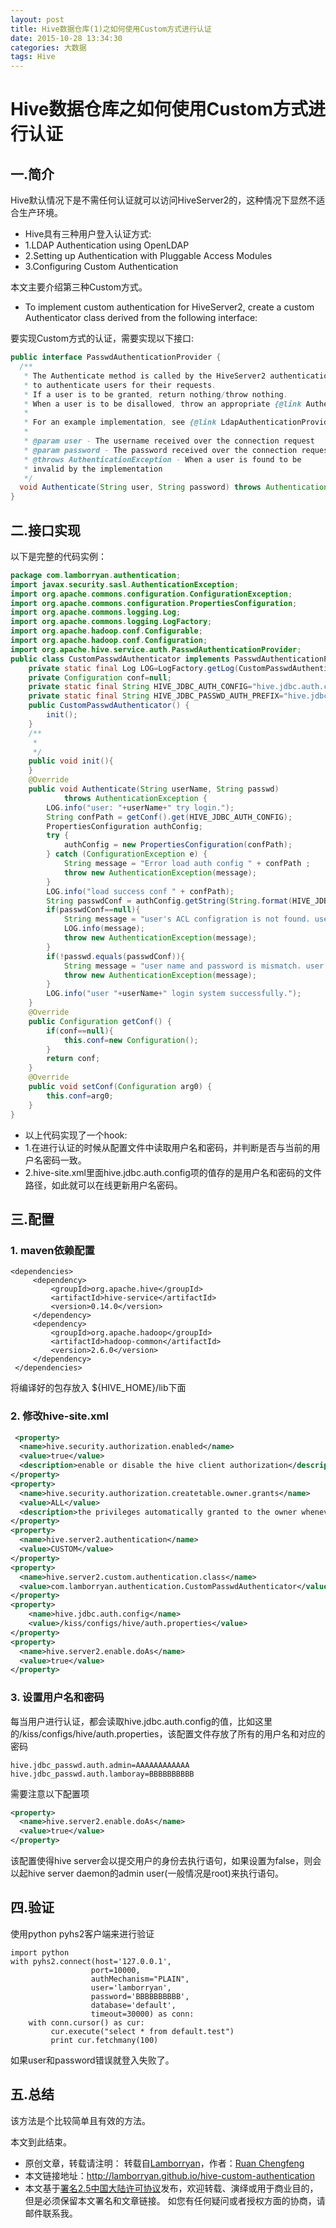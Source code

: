 ```yaml
---
layout: post
title: Hive数据仓库(1)之如何使用Custom方式进行认证
date: 2015-10-28 13:34:30
categories: 大数据
tags: Hive
---
```

# Hive数据仓库之如何使用Custom方式进行认证

## 一.简介
Hive默认情况下是不需任何认证就可以访问HiveServer2的，这种情况下显然不适合生产环境。

* Hive具有三种用户登入认证方式:
* 1.LDAP Authentication using OpenLDAP
* 2.Setting up Authentication with Pluggable Access Modules
* 3.Configuring Custom Authentication

本文主要介绍第三种Custom方式。

* To implement custom authentication for HiveServer2, create a custom Authenticator class derived from the following interface:

要实现Custom方式的认证，需要实现以下接口:

```java
public interface PasswdAuthenticationProvider {
  /**
   * The Authenticate method is called by the HiveServer2 authentication layer
   * to authenticate users for their requests.
   * If a user is to be granted, return nothing/throw nothing.
   * When a user is to be disallowed, throw an appropriate {@link AuthenticationException}.
   *
   * For an example implementation, see {@link LdapAuthenticationProviderImpl}.
   *
   * @param user - The username received over the connection request
   * @param password - The password received over the connection request
   * @throws AuthenticationException - When a user is found to be
   * invalid by the implementation
   */
  void Authenticate(String user, String password) throws AuthenticationException;
}
```

## 二.接口实现
以下是完整的代码实例：

```java
package com.lamborryan.authentication;
import javax.security.sasl.AuthenticationException;
import org.apache.commons.configuration.ConfigurationException;
import org.apache.commons.configuration.PropertiesConfiguration;
import org.apache.commons.logging.Log;
import org.apache.commons.logging.LogFactory;
import org.apache.hadoop.conf.Configurable;
import org.apache.hadoop.conf.Configuration;
import org.apache.hive.service.auth.PasswdAuthenticationProvider;
public class CustomPasswdAuthenticator implements PasswdAuthenticationProvider,Configurable {
    private static final Log LOG=LogFactory.getLog(CustomPasswdAuthenticator.class);
    private Configuration conf=null;
    private static final String HIVE_JDBC_AUTH_CONFIG="hive.jdbc.auth.config";
    private static final String HIVE_JDBC_PASSWD_AUTH_PREFIX="hive.jdbc_passwd.auth.%s";
    public CustomPasswdAuthenticator() {
        init();
    }
    /**
     *
     */
    public void init(){
    }
    @Override
    public void Authenticate(String userName, String passwd)
            throws AuthenticationException {
        LOG.info("user: "+userName+" try login.");
        String confPath = getConf().get(HIVE_JDBC_AUTH_CONFIG);
        PropertiesConfiguration authConfig;
        try {
            authConfig = new PropertiesConfiguration(confPath);
        } catch (ConfigurationException e) {
            String message = "Error load auth config " + confPath ;
            throw new AuthenticationException(message);
        }
        LOG.info("load success conf " + confPath);
        String passwdConf = authConfig.getString(String.format(HIVE_JDBC_PASSWD_AUTH_PREFIX, userName));
        if(passwdConf==null){
            String message = "user's ACL configration is not found. user:"+userName;
            LOG.info(message);
            throw new AuthenticationException(message);
        }
        if(!passwd.equals(passwdConf)){
            String message = "user name and password is mismatch. user:"+userName;
            throw new AuthenticationException(message);
        }
        LOG.info("user "+userName+" login system successfully.");
    }
    @Override
    public Configuration getConf() {
        if(conf==null){
            this.conf=new Configuration();
        }
        return conf;
    }
    @Override
    public void setConf(Configuration arg0) {
        this.conf=arg0;
    }
}
```

* 以上代码实现了一个hook:
* 1.在进行认证的时候从配置文件中读取用户名和密码，并判断是否与当前的用户名密码一致。
* 2.hive-site.xml里面hive.jdbc.auth.config项的值存的是用户名和密码的文件路径，如此就可以在线更新用户名密码。

## 三.配置

### 1. maven依赖配置

```shell
<dependencies>
     <dependency>
         <groupId>org.apache.hive</groupId>
         <artifactId>hive-service</artifactId>
         <version>0.14.0</version>
     </dependency>
     <dependency>
         <groupId>org.apache.hadoop</groupId>
         <artifactId>hadoop-common</artifactId>
         <version>2.6.0</version>
     </dependency>
 </dependencies>
```

将编译好的包存放入 ${HIVE_HOME}/lib下面

### 2. 修改hive-site.xml

```xml
 <property>
  <name>hive.security.authorization.enabled</name>
  <value>true</value>
  <description>enable or disable the hive client authorization</description>
</property>
<property>
  <name>hive.security.authorization.createtable.owner.grants</name>
  <value>ALL</value>
  <description>the privileges automatically granted to the owner whenever a table gets created. An example like "select,drop" will grant select and drop privilege to the owner of the table</description>
</property>
<property>
  <name>hive.server2.authentication</name>
  <value>CUSTOM</value>
</property>
<property>
  <name>hive.server2.custom.authentication.class</name>
  <value>com.lamborryan.authentication.CustomPasswdAuthenticator</value>
</property>
<property>
    <name>hive.jdbc.auth.config</name>
    <value>/kiss/configs/hive/auth.properties</value>
</property>
<property>
  <name>hive.server2.enable.doAs</name>
  <value>true</value>
</property>
```

### 3. 设置用户名和密码

每当用户进行认证，都会读取hive.jdbc.auth.config的值，比如这里的/kiss/configs/hive/auth.properties，该配置文件存放了所有的用户名和对应的密码

```shell
hive.jdbc_passwd.auth.admin=AAAAAAAAAAAA
hive.jdbc_passwd.auth.lamboray=BBBBBBBBBB
```

需要注意以下配置项

```xml
<property>
  <name>hive.server2.enable.doAs</name>
  <value>true</value>
</property>
```

该配置使得hive server会以提交用户的身份去执行语句，如果设置为false，则会以起hive server daemon的admin user(一般情况是root)来执行语句。

## 四.验证

使用python pyhs2客户端来进行验证

```shell
import python
with pyhs2.connect(host='127.0.0.1',
                  port=10000,
                  authMechanism="PLAIN",
                  user='lamborryan',
                  password='BBBBBBBBBB',
                  database='default',
                  timeout=30000) as conn:
    with conn.cursor() as cur:
         cur.execute("select * from default.test")
         print cur.fetchmany(100)
```

如果user和password错误就登入失败了。

## 五.总结

该方法是个比较简单且有效的方法。

本文到此结束。


* 原创文章，转载请注明： 转载自[Lamborryan](<http://lamborryan.github.io>)，作者：[Ruan Chengfeng](<http://lamborryan.github.io/about/>)
* 本文链接地址：http://lamborryan.github.io/hive-custom-authentication
* 本文基于[署名2.5中国大陆许可协议](<http://creativecommons.org/licenses/by/2.5/cn/>)发布，欢迎转载、演绎或用于商业目的，但是必须保留本文署名和文章链接。 如您有任何疑问或者授权方面的协商，请邮件联系我。
